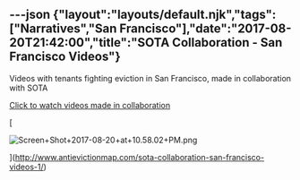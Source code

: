 ---json
{"layout":"layouts/default.njk","tags":["Narratives","San Francisco"],"date":"2017-08-20T21:42:00","title":"SOTA Collaboration - San Francisco Videos"}
---

Videos with tenants fighting eviction in San Francisco, made in collaboration with SOTA

[Click to watch videos made in collaboration](http://www.antievictionmap.com/sota-collaboration-san-francisco-videos-1/)

[

![Screen+Shot+2017-08-20+at+10.58.02+PM.png](https://images.squarespace-cdn.com/content/v1/52b7d7a6e4b0b3e376ac8ea2/1514068913828-0O2KKHBJL8NMRDOB3OC0/ke17ZwdGBToddI8pDm48kP3ITlxvZB2K7U8Er9ZNLNFZw-zPPgdn4jUwVcJE1ZvWQUxwkmyExglNqGp0IvTJZamWLI2zvYWH8K3-s_4yszcp2ryTI0HqTOaaUohrI8PIDK9lh6X-oJROs0ZHwgvkgDK8Pd7n0K6yL2BwtzjcVTI/Screen%2BShot%2B2017-08-20%2Bat%2B10.58.02%2BPM.png)

](http://www.antievictionmap.com/sota-collaboration-san-francisco-videos-1/)